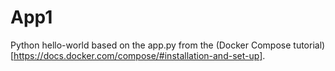 # App1
Python hello-world based on the app.py from the (Docker Compose tutorial)[https://docs.docker.com/compose/#installation-and-set-up].
